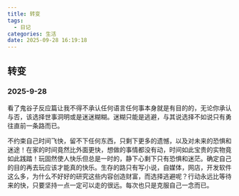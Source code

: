```yaml
---
title: 转变
tags:
  - 日记
categories: 生活
date: 2025-09-28 16:19:18
---
```



## 转变

### 2025-9-28

看了鬼谷子反应篇让我不得不承认任何语言任何事本身就是有目的的，无论你承认与否，该选择世事洞明或是迷迷糊糊。迷糊只能是逃避，与其说选择不如说只有勇往直前一条路而已。

不约束自己时间飞快，留不下任何东西，只剩下更多的遗憾，以及对未来的恐惧和迷途！在家的时间竟然比外面更快，想做的事情都没有动，时间如此宝贵的实物竟如此践踏！玩固然使人快乐但总是一时的，静下心剩下只有恐惧和迷茫。确定自己的目的再去玩应该才能真的快乐。生存的路只有写小说，自媒体，网店，开发软件这么多，为什么不好好的研究这些内容创造财富，而选择逃避呢？行动永远比等待来的快，只要坚持一点一定可以走的很远。每次也只是克服自己一念而已。
